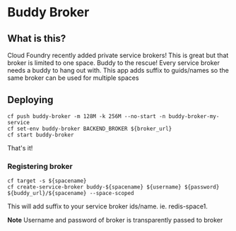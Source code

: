 # Buddy Broker

## What is this?

Cloud Foundry recently added private service brokers! This is great but that broker is limited to one space. Buddy to the rescue! Every service broker needs a buddy to hang out with. This app adds suffix to guids/names so the same broker can be used for multiple spaces

## Deploying

```
cf push buddy-broker -m 128M -k 256M --no-start -n buddy-broker-my-service
cf set-env buddy-broker BACKEND_BROKER ${broker_url}
cf start buddy-broker
```

That's it!

### Registering broker

```
cf target -s ${spacename}
cf create-service-broker buddy-${spacename} ${username} ${password} ${buddy_url}/${spacename} --space-scoped
```

This will add suffix to your service broker ids/name. ie. redis-space1.

**Note** Username and password of broker is transparently passed to broker

